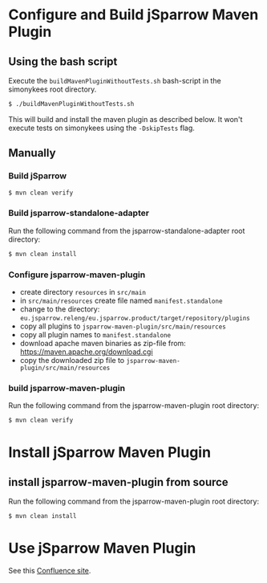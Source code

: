 # Configure and Build jSparrow Maven Plugin

## Using the bash script


Execute the `buildMavenPluginWithoutTests.sh` bash-script in the simonykees root directory.

```bash
$ ./buildMavenPluginWithoutTests.sh 
```
This will build and install the maven plugin as described below. It won't execute tests on simonykees using the `-DskipTests` flag.

## Manually

### Build jSparrow

```bash
$ mvn clean verify
```

### Build jsparrow-standalone-adapter

Run the following command from the jsparrow-standalone-adapter root directory:

```bash
$ mvn clean install
```

### Configure jsparrow-maven-plugin
* create directory `resources` in `src/main`
* in `src/main/resources` create file named `manifest.standalone`
* change to the directory: `eu.jsparrow.releng/eu.jsparrow.product/target/repository/plugins`
* copy all plugins to `jsparrow-maven-plugin/src/main/resources`
* copy all plugin names to `manifest.standalone`
* download apache maven binaries as zip-file from: <https://maven.apache.org/download.cgi>
* copy the downloaded zip file to `jsparrow-maven-plugin/src/main/resources`

### build jsparrow-maven-plugin

Run the following command from the jsparrow-maven-plugin root directory:

```bash
$ mvn clean verify
```

# Install jSparrow Maven Plugin

## install jsparrow-maven-plugin from source
Run the following command from the jsparrow-maven-plugin root directory:

```bash
$ mvn clean install
```

# Use jSparrow Maven Plugin

See this [Confluence site](https://confluence.splendit.loc/display/SIM/jSparrow+Maven+Plugin).

